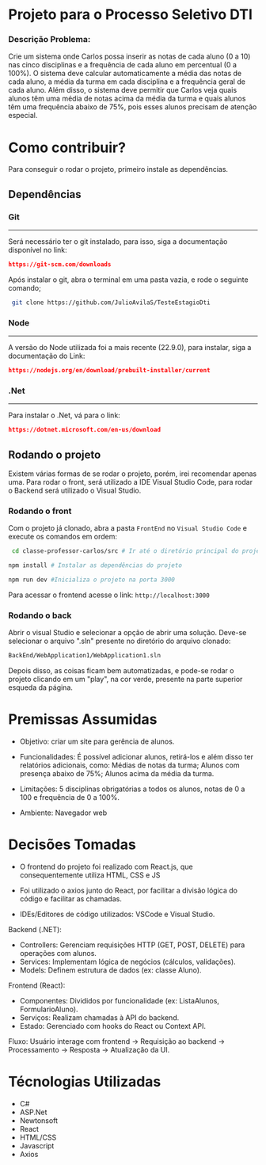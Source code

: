 # Projeto para o Processo Seletivo DTI

### Descrição Problema:

Crie um sistema onde Carlos possa inserir as notas
de cada aluno (0 a 10) nas cinco disciplinas e a
frequência de cada aluno em percentual (0 a 100%). O
sistema deve calcular automaticamente a média das
notas de cada aluno, a média da turma em cada
disciplina e a frequência geral de cada aluno.
Além disso, o sistema deve permitir que Carlos veja
quais alunos têm uma média de notas acima da
média da turma e quais alunos têm uma frequência
abaixo de 75%, pois esses alunos precisam de atenção
especial.

# Como contribuir?

Para conseguir o rodar o projeto, primeiro instale as dependências.

## Dependências

### Git

<hr>

Será necessário ter o git instalado, para isso, siga a documentação disponível no link:

```json
https://git-scm.com/downloads
```

Após instalar o git, abra o terminal em uma pasta vazia, e rode o seguinte comando;

```sh
 git clone https://github.com/JulioAvilaS/TesteEstagioDti
```

### Node

<hr>

A versão do Node utilizada foi a mais recente (22.9.0), para instalar, siga a documentação do Link:

```json
https://nodejs.org/en/download/prebuilt-installer/current
```

### .Net

<hr>

Para instalar o .Net, vá para o link:

```json
https://dotnet.microsoft.com/en-us/download
```

## Rodando o projeto

Existem várias formas de se rodar o projeto, porém, irei recomendar apenas uma. Para rodar o front, será utilizado a IDE Visual Studio Code, para rodar o Backend será utilizado o Visual Studio.

### Rodando o front

Com o projeto já clonado, abra a pasta `FrontEnd` no `Visual Studio Code` e execute os comandos em ordem:

```sh
 cd classe-professor-carlos/src # Ir até o diretório principal do projeto
```

```sh
npm install # Instalar as dependências do projeto
```

```sh
npm run dev #Inicializa o projeto na porta 3000
```

Para acessar o frontend acesse o link: `http://localhost:3000`

### Rodando o back

Abrir o visual Studio e selecionar a opção de abrir uma solução. Deve-se selecionar o arquivo ".sln" presente no diretório do arquivo clonado:

```sh
BackEnd/WebApplication1/WebApplication1.sln
```

Depois disso, as coisas ficam bem automatizadas, e pode-se rodar o projeto clicando em um "play", na cor verde, presente na parte superior esqueda da página.

# Premissas Assumidas

- Objetivo: criar um site para gerência de alunos.

- Funcionalidades: É possível adicionar alunos, retirá-los e além disso ter relatórios adicionais, como:
  Médias de notas da turma; Alunos com presença abaixo de 75%; Alunos acima da média da turma.

- Limitações: 5 disciplinas obrigatórias a todos os alunos, notas de 0 a 100 e frequência de 0 a 100%.

- Ambiente: Navegador web

# Decisões Tomadas

- O frontend do projeto foi realizado com React.js, que consequentemente utiliza HTML, CSS e JS

- Foi utilizado o axios junto do React, por facilitar a divisão lógica do código e facilitar as chamadas.

- IDEs/Editores de código utilizados: VSCode e Visual Studio.

Backend (.NET):

- Controllers: Gerenciam requisições HTTP (GET, POST, DELETE) para operações com alunos.
- Services: Implementam lógica de negócios (cálculos, validações).
- Models: Definem estrutura de dados (ex: classe Aluno).

Frontend (React):

- Componentes: Divididos por funcionalidade (ex: ListaAlunos, FormularioAluno).
- Serviços: Realizam chamadas à API do backend.
- Estado: Gerenciado com hooks do React ou Context API.

Fluxo: Usuário interage com frontend -> Requisição ao backend -> Processamento -> Resposta -> Atualização da UI.

# Técnologias Utilizadas

- C#
- ASP.Net
- Newtonsoft
- React
- HTML/CSS
- Javascript
- Axios
